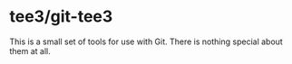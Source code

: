 # tee3/git-tee3

This is a small set of tools for use with Git.  There is nothing
special about them at all.
